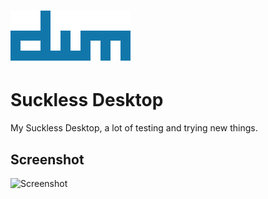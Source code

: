 # ![](dwm.png)

# Suckless Desktop

My Suckless Desktop, a lot of testing and trying new things.

## Screenshot

![Screenshot](screenshot.png?raw=true)